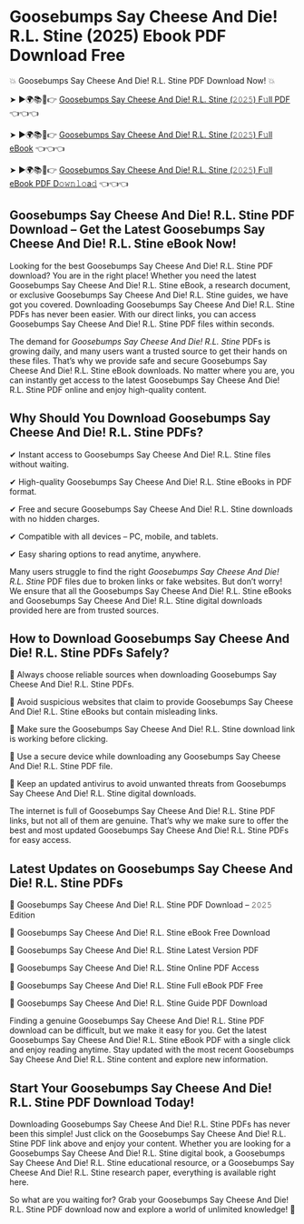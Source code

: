 # Goosebumps Say Cheese And Die! R.L. Stine (2025) Ebook PDF Download Free

💥 Goosebumps Say Cheese And Die! R.L. Stine PDF Download Now! 💥

➤ ►🌍📚📱👉 [Goosebumps Say Cheese And Die! R.L. Stine (𝟸𝟶𝟸𝟻) F𝚞ll PDF](https://getpdf.xyz/goosebumps-say-cheese-and-die!-r.l.-stine) 👈👈👈


➤ ►🌍📚📱👉 [Goosebumps Say Cheese And Die! R.L. Stine (𝟸𝟶𝟸𝟻) F𝚞ll eBook](https://getpdf.xyz/goosebumps-say-cheese-and-die!-r.l.-stine) 👈👈👈


➤ ►🌍📚📱👉 [Goosebumps Say Cheese And Die! R.L. Stine (𝟸𝟶𝟸𝟻) F𝚞ll eBook PDF D𝚘𝚠𝚗𝚕𝚘a𝚍](https://getpdf.xyz/goosebumps-say-cheese-and-die!-r.l.-stine) 👈👈👈


## Goosebumps Say Cheese And Die! R.L. Stine PDF Download – Get the Latest Goosebumps Say Cheese And Die! R.L. Stine eBook Now!

Looking for the best Goosebumps Say Cheese And Die! R.L. Stine PDF download? You are in the right place! Whether you need the latest Goosebumps Say Cheese And Die! R.L. Stine eBook, a research document, or exclusive Goosebumps Say Cheese And Die! R.L. Stine guides, we have got you covered. Downloading Goosebumps Say Cheese And Die! R.L. Stine PDFs has never been easier. With our direct links, you can access Goosebumps Say Cheese And Die! R.L. Stine PDF files within seconds.

The demand for *Goosebumps Say Cheese And Die! R.L. Stine* PDFs is growing daily, and many users want a trusted source to get their hands on these files. That’s why we provide safe and secure Goosebumps Say Cheese And Die! R.L. Stine eBook downloads. No matter where you are, you can instantly get access to the latest Goosebumps Say Cheese And Die! R.L. Stine PDF online and enjoy high-quality content.

## Why Should You Download Goosebumps Say Cheese And Die! R.L. Stine PDFs?

✔ Instant access to Goosebumps Say Cheese And Die! R.L. Stine files without waiting.

✔ High-quality Goosebumps Say Cheese And Die! R.L. Stine eBooks in PDF format.

✔ Free and secure Goosebumps Say Cheese And Die! R.L. Stine downloads with no hidden charges.

✔ Compatible with all devices – PC, mobile, and tablets.

✔ Easy sharing options to read anytime, anywhere.

Many users struggle to find the right *Goosebumps Say Cheese And Die! R.L. Stine* PDF files due to broken links or fake websites. But don’t worry! We ensure that all the Goosebumps Say Cheese And Die! R.L. Stine eBooks and Goosebumps Say Cheese And Die! R.L. Stine digital downloads provided here are from trusted sources.

## How to Download Goosebumps Say Cheese And Die! R.L. Stine PDFs Safely?

📌 Always choose reliable sources when downloading Goosebumps Say Cheese And Die! R.L. Stine PDFs.

📌 Avoid suspicious websites that claim to provide Goosebumps Say Cheese And Die! R.L. Stine eBooks but contain misleading links.

📌 Make sure the Goosebumps Say Cheese And Die! R.L. Stine download link is working before clicking.

📌 Use a secure device while downloading any Goosebumps Say Cheese And Die! R.L. Stine PDF file.

📌 Keep an updated antivirus to avoid unwanted threats from Goosebumps Say Cheese And Die! R.L. Stine digital downloads.

The internet is full of Goosebumps Say Cheese And Die! R.L. Stine PDF links, but not all of them are genuine. That’s why we make sure to offer the best and most updated Goosebumps Say Cheese And Die! R.L. Stine PDFs for easy access.

## Latest Updates on Goosebumps Say Cheese And Die! R.L. Stine PDFs

🔹 Goosebumps Say Cheese And Die! R.L. Stine PDF Download – 𝟸𝟶𝟸𝟻 Edition

🔹 Goosebumps Say Cheese And Die! R.L. Stine eBook Free Download

🔹 Goosebumps Say Cheese And Die! R.L. Stine Latest Version PDF

🔹 Goosebumps Say Cheese And Die! R.L. Stine Online PDF Access

🔹 Goosebumps Say Cheese And Die! R.L. Stine Full eBook PDF Free

🔹 Goosebumps Say Cheese And Die! R.L. Stine Guide PDF Download

Finding a genuine Goosebumps Say Cheese And Die! R.L. Stine PDF download can be difficult, but we make it easy for you. Get the latest Goosebumps Say Cheese And Die! R.L. Stine eBook PDF with a single click and enjoy reading anytime. Stay updated with the most recent Goosebumps Say Cheese And Die! R.L. Stine content and explore new information.

## Start Your Goosebumps Say Cheese And Die! R.L. Stine PDF Download Today!

Downloading Goosebumps Say Cheese And Die! R.L. Stine PDFs has never been this simple! Just click on the Goosebumps Say Cheese And Die! R.L. Stine PDF link above and enjoy your content. Whether you are looking for a Goosebumps Say Cheese And Die! R.L. Stine digital book, a Goosebumps Say Cheese And Die! R.L. Stine educational resource, or a Goosebumps Say Cheese And Die! R.L. Stine research paper, everything is available right here.

So what are you waiting for? Grab your Goosebumps Say Cheese And Die! R.L. Stine PDF download now and explore a world of unlimited knowledge! 🚀